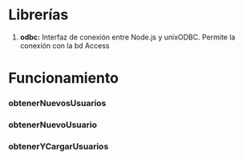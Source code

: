 # Librerías

1. **odbc:** Interfaz de conexión entre Node.js y unixODBC. Permite la conexión con la bd Access

# Funcionamiento
[](../_media/js_examples/usuarios/controller.txt ':include :type=code javascript')

### obtenerNuevosUsuarios
[](../_media/js_examples/usuarios/obtenerNuevosUsuarios.txt ':include :type=code javascript')

### obtenerNuevoUsuario
[](../_media/js_examples/usuarios/obtenerNuevoUsuario.txt ':include :type=code javascript')

### obtenerYCargarUsuarios
[](../_media/js_examples/usuarios/obtenerYCargarUsuarios.txt ':include :type=code javascript')